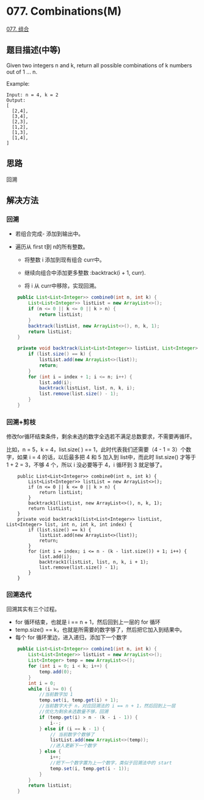 # 077. Combinations(M)
[077. 组合](https://leetcode-cn.com/problems/combinations/)


## 题目描述(中等)

Given two integers n and k, return all possible combinations of k numbers out of 1 ... n.

Example:
```
Input: n = 4, k = 2
Output:
[
  [2,4],
  [3,4],
  [2,3],
  [1,2],
  [1,3],
  [1,4],
]
```

## 思路

回溯

## 解决方法


### 回溯

- 若组合完成- 添加到输出中。

- 遍历从 first t到 n的所有整数。

    - 将整数 i 添加到现有组合 curr中。

    - 继续向组合中添加更多整数 :backtrack(i + 1, curr).

    - 将 i 从 curr中移除，实现回溯。



```java
    public List<List<Integer>> combine0(int n, int k) {
        List<List<Integer>> listList = new ArrayList<>();
        if (n <= 0 || k <= 0 || k > n) {
            return listList;
        }
        backtrack(listList, new ArrayList<>(), n, k, 1);
        return listList;
    }

    private void backtrack(List<List<Integer>> listList, List<Integer> list, int n, int k, int index) {
        if (list.size() == k) {
            listList.add(new ArrayList<>(list));
            return;
        }
        for (int i = index + 1; i <= n; i++) {
            list.add(i);
            backtrack(listList, list, n, k, i);
            list.remove(list.size() - 1);
        }
    }
```

### 回溯+剪枝

修改for循环结束条件，剩余未选的数字全选若不满足总数要求，不需要再循环。

比如，n = 5，k = 4，list.size( ) == 1，此时代表我们还需要（4 - 1 = 3）个数字，如果 i = 4 的话，以后最多把 4 和 5 加入到 list中，而此时 list.size() 才等于 1 + 2 = 3，不够 4 个，所以 i 没必要等于 4，i 循环到 3 就足够了。

```
    public List<List<Integer>> combine0(int n, int k) {
        List<List<Integer>> listList = new ArrayList<>();
        if (n <= 0 || k <= 0 || k > n) {
            return listList;
        }
        backtrack1(listList, new ArrayList<>(), n, k, 1);
        return listList;
    }
    private void backtrack1(List<List<Integer>> listList, List<Integer> list, int n, int k, int index) {
        if (list.size() == k) {
            listList.add(new ArrayList<>(list));
            return;
        }
        for (int i = index; i <= n - (k - list.size()) + 1; i++) {
            list.add(i);
            backtrack1(listList, list, n, k, i + 1);
            list.remove(list.size() - 1);
        }
    }
```




### 回溯迭代

回溯其实有三个过程。

- for 循环结束，也就是 i == n + 1，然后回到上一层的 for 循环
- temp.size() == k，也就是所需要的数字够了，然后把它加入到结果中。
- 每个 for 循环里边，进入递归，添加下一个数字


```java
    public List<List<Integer>> combine1(int n, int k) {
        List<List<Integer>> listList = new ArrayList<>();
        List<Integer> temp = new ArrayList<>();
        for (int i = 0; i < k; i++) {
            temp.add(0);
        }
        int i = 0;
        while (i >= 0) {
            //当前数字加 1
            temp.set(i, temp.get(i) + 1);
            //当前数字大于 n，对应回溯法的 i == n + 1，然后回到上一层
            //优化为剩余未选数量不够，回溯
            if (temp.get(i) > n - (k - i - 1)) {
                i--;
            } else if (i == k - 1) {
                // 当前数字个数够了
                listList.add(new ArrayList<>(temp));
                //进入更新下一个数字
            } else {
                i++;
                //把下一个数字置为上一个数字，类似于回溯法中的 start
                temp.set(i, temp.get(i - 1));
            }
        }
        return listList;
    }
```



